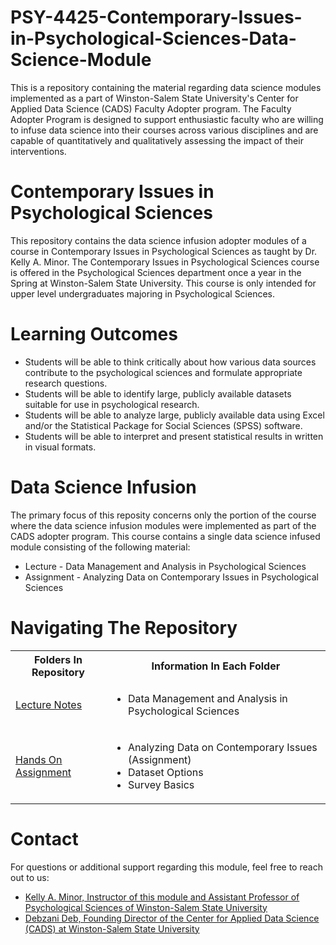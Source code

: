 # PSY-4425-Contemporary-Issues-in-Psychological-Sciences-Data-Science-Module
This is a repository containing the material regarding data science modules implemented as a part of Winston-Salem State University's Center for Applied Data Science (CADS) Faculty Adopter program. The Faculty Adopter Program is designed to support enthusiastic faculty who are willing to infuse data science into their courses across various disciplines and are capable of quantitatively and qualitatively assessing the impact of their interventions.

# Contemporary Issues in Psychological Sciences
This repository contains the data science infusion adopter modules of a course in Contemporary Issues in Psychological Sciences as taught by Dr. Kelly A. Minor. The Contemporary Issues in Psychological Sciences course is offered in the Psychological Sciences department once a year in the Spring at Winston-Salem State University. This course is only intended for upper level undergraduates majoring in Psychological Sciences.

# Learning Outcomes
<ul>
  <li>Students will be able to think critically about how various data sources contribute to the psychological sciences and formulate appropriate research questions.</li>
  <li>Students will be able to identify large, publicly available datasets suitable for use in psychological research.</li>
  <li>Students will be able to analyze large, publicly available data using Excel and/or the Statistical Package for Social Sciences (SPSS) software.</li>
  <li>Students will be able to interpret and present statistical results in written in visual formats.</li>
</ul>
  
# Data Science Infusion
The primary focus of this reposity concerns only the portion of the course where the data science infusion modules were implemented as part of the CADS adopter program. This course contains a single data science infused module consisting of the following material:
<ul>
  <li>Lecture - Data Management and Analysis in Psychological Sciences</li>
  <li>Assignment - Analyzing Data on Contemporary Issues in Psychological Sciences</li>
</ul>

# Navigating The Repository
<table>
  <tbody>
    <tr>
      <th>Folders In Repository</th>
      <th>Information In Each Folder</th>
    </tr>
    <tr>
      <td><a href="https://github.com/CADS-WSSU/PSY-4425-Contemporary-Issues-in-Psychological-Sciences-Data-Science-Module/tree/main/Lectures">Lecture Notes</a></td>
      <td>
        <ul>
          <li>Data Management and Analysis in Psychological Sciences</li>
        </ul>
      </td>
    </tr>
    <tr>
      <td><a href="https://github.com/CADS-WSSU/PSY-4425-Contemporary-Issues-in-Psychological-Sciences-Data-Science-Module/tree/main/Hands%20On%20Assignment">Hands On Assignment</a></td>
      <td>
        <ul>
          <li>Analyzing Data on Contemporary Issues (Assignment)</li>
          <li>Dataset Options</li>
          <li>Survey Basics</li>
        </ul>
      </td>
    </tr>
  </tbody>
</table>

# Contact
For questions or additional support regarding this module, feel free to reach out to us:
* [Kelly A. Minor, Instructor of this module and Assistant Professor of Psychological Sciences of Winston-Salem State University](mailto:minork@wssu.edu)
* [Debzani Deb, Founding Director of the Center for Applied Data Science (CADS) at Winston-Salem State University](mailto:debd@wssu.edu)
